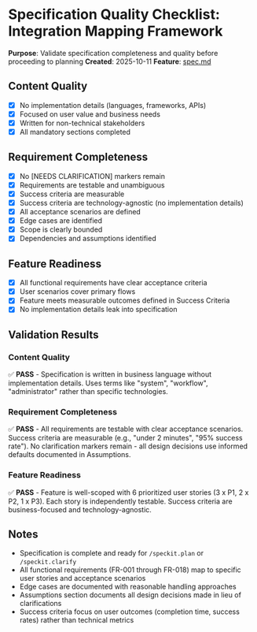# Specification Quality Checklist: Integration Mapping Framework

**Purpose**: Validate specification completeness and quality before proceeding to planning
**Created**: 2025-10-11
**Feature**: [spec.md](../spec.md)

## Content Quality

- [x] No implementation details (languages, frameworks, APIs)
- [x] Focused on user value and business needs
- [x] Written for non-technical stakeholders
- [x] All mandatory sections completed

## Requirement Completeness

- [x] No [NEEDS CLARIFICATION] markers remain
- [x] Requirements are testable and unambiguous
- [x] Success criteria are measurable
- [x] Success criteria are technology-agnostic (no implementation details)
- [x] All acceptance scenarios are defined
- [x] Edge cases are identified
- [x] Scope is clearly bounded
- [x] Dependencies and assumptions identified

## Feature Readiness

- [x] All functional requirements have clear acceptance criteria
- [x] User scenarios cover primary flows
- [x] Feature meets measurable outcomes defined in Success Criteria
- [x] No implementation details leak into specification

## Validation Results

### Content Quality
✅ **PASS** - Specification is written in business language without implementation details. Uses terms like "system", "workflow", "administrator" rather than specific technologies.

### Requirement Completeness
✅ **PASS** - All requirements are testable with clear acceptance scenarios. Success criteria are measurable (e.g., "under 2 minutes", "95% success rate"). No clarification markers remain - all design decisions use informed defaults documented in Assumptions.

### Feature Readiness
✅ **PASS** - Feature is well-scoped with 6 prioritized user stories (3 x P1, 2 x P2, 1 x P3). Each story is independently testable. Success criteria are business-focused and technology-agnostic.

## Notes

- Specification is complete and ready for `/speckit.plan` or `/speckit.clarify`
- All functional requirements (FR-001 through FR-018) map to specific user stories and acceptance scenarios
- Edge cases are documented with reasonable handling approaches
- Assumptions section documents all design decisions made in lieu of clarifications
- Success criteria focus on user outcomes (completion time, success rates) rather than technical metrics
